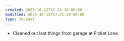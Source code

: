 ```yaml
---
created: 2025-10-12T17:21:18-06:00
modified: 2025-10-12T17:21:18-06:00
type: Journal
---
```


- Cleaned out last things from garage at
  Picket Lane.

<!-- EOF -->
